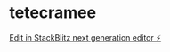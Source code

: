 # tetecramee

[Edit in StackBlitz next generation editor ⚡️](https://stackblitz.com/~/github.com/Cheedy/tetecramee)